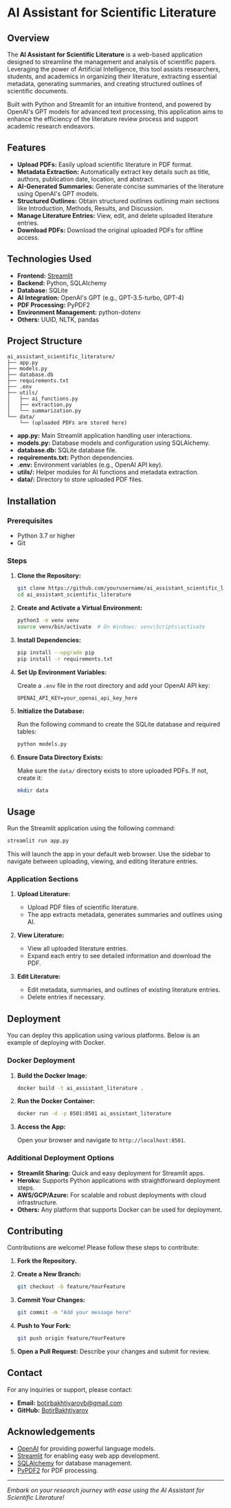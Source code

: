 # AI Assistant for Scientific Literature

## Overview

The **AI Assistant for Scientific Literature** is a web-based application designed to streamline the management and analysis of scientific papers. Leveraging the power of Artificial Intelligence, this tool assists researchers, students, and academics in organizing their literature, extracting essential metadata, generating summaries, and creating structured outlines of scientific documents.

Built with Python and Streamlit for an intuitive frontend, and powered by OpenAI's GPT models for advanced text processing, this application aims to enhance the efficiency of the literature review process and support academic research endeavors.

## Features

- **Upload PDFs:** Easily upload scientific literature in PDF format.
- **Metadata Extraction:** Automatically extract key details such as title, authors, publication date, location, and abstract.
- **AI-Generated Summaries:** Generate concise summaries of the literature using OpenAI's GPT models.
- **Structured Outlines:** Obtain structured outlines outlining main sections like Introduction, Methods, Results, and Discussion.
- **Manage Literature Entries:** View, edit, and delete uploaded literature entries.
- **Download PDFs:** Download the original uploaded PDFs for offline access.

## Technologies Used

- **Frontend:** [Streamlit](https://streamlit.io/)
- **Backend:** Python, SQLAlchemy
- **Database:** SQLite
- **AI Integration:** OpenAI's GPT (e.g., GPT-3.5-turbo, GPT-4)
- **PDF Processing:** PyPDF2
- **Environment Management:** python-dotenv
- **Others:** UUID, NLTK, pandas

## Project Structure

```
ai_assistant_scientific_literature/
├── app.py
├── models.py
├── database.db
├── requirements.txt
├── .env
├── utils/
│   ├── ai_functions.py
│   ├── extraction.py
│   └── summarization.py
└── data/
    └── (uploaded PDFs are stored here)
```

- **app.py:** Main Streamlit application handling user interactions.
- **models.py:** Database models and configuration using SQLAlchemy.
- **database.db:** SQLite database file.
- **requirements.txt:** Python dependencies.
- **.env:** Environment variables (e.g., OpenAI API key).
- **utils/:** Helper modules for AI functions and metadata extraction.
- **data/:** Directory to store uploaded PDF files.

## Installation

### Prerequisites

- Python 3.7 or higher
- Git

### Steps

1. **Clone the Repository:**

   ```bash
   git clone https://github.com/yourusername/ai_assistant_scientific_literature.git
   cd ai_assistant_scientific_literature
   ```

2. **Create and Activate a Virtual Environment:**

   ```bash
   python3 -m venv venv
   source venv/bin/activate  # On Windows: venv\Scripts\activate
   ```

3. **Install Dependencies:**

   ```bash
   pip install --upgrade pip
   pip install -r requirements.txt
   ```

4. **Set Up Environment Variables:**

   Create a `.env` file in the root directory and add your OpenAI API key:

   ```env
   OPENAI_API_KEY=your_openai_api_key_here
   ```

5. **Initialize the Database:**

   Run the following command to create the SQLite database and required tables:

   ```bash
   python models.py
   ```

6. **Ensure Data Directory Exists:**

   Make sure the `data/` directory exists to store uploaded PDFs. If not, create it:

   ```bash
   mkdir data
   ```

## Usage

Run the Streamlit application using the following command:

```bash
streamlit run app.py
```

This will launch the app in your default web browser. Use the sidebar to navigate between uploading, viewing, and editing literature entries.

### Application Sections

1. **Upload Literature:**
   - Upload PDF files of scientific literature.
   - The app extracts metadata, generates summaries and outlines using AI.

2. **View Literature:**
   - View all uploaded literature entries.
   - Expand each entry to see detailed information and download the PDF.

3. **Edit Literature:**
   - Edit metadata, summaries, and outlines of existing literature entries.
   - Delete entries if necessary.

## Deployment

You can deploy this application using various platforms. Below is an example of deploying with Docker.

### Docker Deployment

1. **Build the Docker Image:**

   ```bash
   docker build -t ai_assistant_literature .
   ```

2. **Run the Docker Container:**

   ```bash
   docker run -d -p 8501:8501 ai_assistant_literature
   ```

3. **Access the App:**

   Open your browser and navigate to `http://localhost:8501`.

### Additional Deployment Options

- **Streamlit Sharing:** Quick and easy deployment for Streamlit apps.
- **Heroku:** Supports Python applications with straightforward deployment steps.
- **AWS/GCP/Azure:** For scalable and robust deployments with cloud infrastructure.
- **Others:** Any platform that supports Docker can be used for deployment.

## Contributing

Contributions are welcome! Please follow these steps to contribute:

1. **Fork the Repository.**
2. **Create a New Branch:**

   ```bash
   git checkout -b feature/YourFeature
   ```

3. **Commit Your Changes:**

   ```bash
   git commit -m "Add your message here"
   ```

4. **Push to Your Fork:**

   ```bash
   git push origin feature/YourFeature
   ```

5. **Open a Pull Request:** Describe your changes and submit for review.


## Contact

For any inquiries or support, please contact:

- **Email:** [botirbakhtiyarovb@gmail.com](mailto:botirbakhtiyarovb@gmail.com)
- **GitHub:** [BotirBakhtiyarov](https://github.com/BotirBakhtiyarov)

## Acknowledgements

- [OpenAI](https://openai.com/) for providing powerful language models.
- [Streamlit](https://streamlit.io/) for enabling easy web app development.
- [SQLAlchemy](https://www.sqlalchemy.org/) for database management.
- [PyPDF2](https://pypi.org/project/PyPDF2/) for PDF processing.

---

*Embark on your research journey with ease using the AI Assistant for Scientific Literature!*
